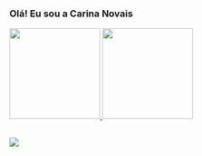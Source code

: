### Olá! Eu sou a Carina Novais

 <div>
  <a href="https://github.com/CarinaNovais">
  <img height="160em" src="https://github-readme-stats.vercel.app/api?username=CarinaNovais&show_icons=true&theme=dracula&include_all_commits=true&count_private=true"/>
  <img height="160em" src="https://github-readme-stats.vercel.app/api/top-langs/?username=CarinaNovais&layout=compact&langs_count=7&theme=dracula"/>
</div>
  
##
  
<div> 
  <a href="https://www.instagram.com/_carinanovais/" target="_blank"><img src="https://img.shields.io/badge/-Instagram-%23E4405F?style=for-the-badge&logo=instagram&logoColor=white" target="_blank"></a>
 
  
